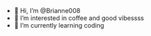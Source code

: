 - 👋 Hi, I’m @Brianne008
- 👀 I’m interested in coffee and good vibessss
- 🌱 I’m currently learning coding

<!---
Brianne008/Brianne008 is a ✨ special ✨ repository because its `README.md` (this file) appears on your GitHub profile.
You can click the Preview link to take a look at your changes.
---> 
